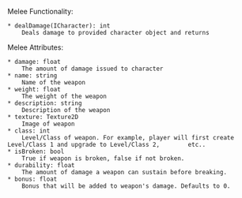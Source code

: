 Melee Functionality:

	* dealDamage(ICharacter): int
		Deals damage to provided character object and returns 


Melee Attributes:

	* damage: float
		The amount of damage issued to character
	* name: string
		Name of the weapon
	* weight: float
		The weight of the weapon
	* description: string
		Description of the weapon
	* texture: Texture2D
		Image of weapon
	* class: int
		Level/Class of weapon. For example, player will first create Level/Class 1 and upgrade to Level/Class 2, 		etc..
	* isBroken: bool
		True if weapon is broken, false if not broken.
	* durability: float
		The amount of damage a weapon can sustain before breaking.
	* bonus: float
		Bonus that will be added to weapon's damage. Defaults to 0.
